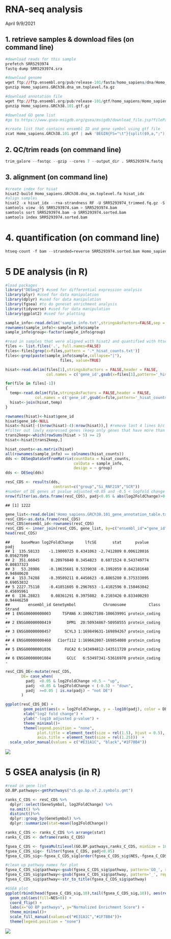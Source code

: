 RNA-seq analysis
================
April
9/9/2021

## 1. retrieve samples & download files (on command line)

``` r
#download reads for this sample
prefetch SRR5293974
fastq-dump SRR5293974.sra

#download genome 
wget ftp://ftp.ensembl.org/pub/release-101/fasta/homo_sapiens/dna/Homo_sapiens.GRCh38.dna_sm.toplevel.fa.gz
gunzip Homo_sapiens.GRCh38.dna_sm.toplevel.fa.gz

#download annotation file
wget ftp://ftp.ensembl.org/pub/release-101/gtf/homo_sapiens/Homo_sapiens.GRCh38.101.gtf.gz
gunzip Homo_sapiens.GRCh38.101.gtf.gz

#download GO gene list
#go to https://www.gsea-msigdb.org/gsea/msigdb/download_file.jsp?filePath=/msigdb/release/7.2/c5.go.bp.v7.2.symbols.gmt to download, will save file called 'c5.go.bp.v7.2.symbols.gmt'

#create list that contains ensembl ID and gene symbol using gtf file
zcat Homo_sapiens.GRCh38.101.gtf | awk 'BEGIN{FS="\t"}{split($9,a,";"); if($3~"gene") print a[1]"\t"a[3]"\t"$1":"$4"-"$5"\t"a[5]"\t"$7}' | sed 's/gene_id "//' | sed 's/gene_id "//' | sed 's/gene_biotype "//'| sed 's/gene_name "//' | sed 's/gene_biotype "//' | sed 's/"//g' | sed 's/ //g' | sed '1igene_id\tGeneSymbol\tChromosome\tClass\tStrand' > Homo_sapiens.GRCh38.101_gene_annotation_table.txt
```

## 2. QC/trim reads (on command line)

``` r
trim_galore --fastqc --gzip --cores 7 --output_dir . SRR5293974.fastq
```

## 3. alignment (on command line)

``` r
#create index for hisat
hisat2-build Homo_sapiens.GRCh38.dna_sm.toplevel.fa hisat_idx
#align samples
hisat2 -x hisat_idx --rna-strandness RF -U SRR5293974_trimmed.fq.gz -S SRR5293974.sam
samtools view -bS SRR5293974.sam > SRR5293974.bam
samtools sort SRR5293974.bam -o SRR5293974.sorted.bam
samtools index SRR5293974.sorted.bam
```

# 4. quantification (on command line)

``` r
htseq-count -f bam --stranded=reverse SRR5293974.sorted.bam Homo_sapiens.GRCh38.101.gtf > SRR5293974_hisat_counts.txt
```

# 5 DE analysis (in R)

``` r
#load packages
library("DESeq2") #used for differential expression analysis
library(plyr) #used for data manipulation
library(dplyr) #used for data manipulation
library(fgsea) #to do geneset enrichment analysis 
library(tidyverse) #used for data manipulation
library(ggplot2) #used for plotting
```

``` r
sample_info<-read.delim('sample_info.txt',stringsAsFactors=FALSE,sep = ' ')
rownames(sample_info)<-sample_info$sample
sample_info$group<-factor(sample_info$group)
```

``` r
#read in samples that were aligned with hisat2 and quantified with htseq
files <- list.files('.', full.names=FALSE)
files<-files[grep(x=files,pattern = '.*_hisat_counts.txt')]
files<-grep(paste(sample_info$sample,collapse="|"), 
                        files, value=TRUE)

hisat<-read.delim(files[1],stringsAsFactors = FALSE,header = FALSE,
                  col.names = c('gene_id',gsub(x=files[1],pattern='_hisat_counts.txt',replacement = '')))

for(file in files[-1])
{
  temp<-read.delim(file,stringsAsFactors = FALSE,header = FALSE,
             col.names = c('gene_id',gsub(x=file,pattern='_hisat_counts.txt',replacement = '')))
  hisat<-join(hisat,temp)
}

rownames(hisat)<-hisat$gene_id
hisat$gene_id<-NULL
hisat<-hisat[-((nrow(hisat)-4):nrow(hisat)),] #remove last 4 lines b/c they are sample wide stats not genes
#filter out lowly expressed genes (keep only genes that have more than 5 reads in atleast 2 samples)
trans2keep<-which(rowSums(hisat > 5) >= 2)
hisat<-hisat[trans2keep,]
```

``` r
hisat_counts<-as.matrix(hisat)
all(rownames(sample_info) == colnames(hisat_counts))
dds <- DESeqDataSetFromMatrix(countData = hisat_counts,
                              colData = sample_info,
                              design = ~ group)
dds <- DESeq(dds)
```

``` r
resC_CDS <- results(dds,
                     contrast=c("group","Si_RNF219","SCR"))
#number of DE genes at pvalue adjusted <0.05 and -0.5 < logfold change > 0.5
nrow(filter(as.data.frame(resC_CDS), padj<0.05 & abs(log2FoldChange)>0.5))
```

    ## [1] 1222

``` r
gene_list<-read.delim('Homo_sapiens.GRCh38.101_gene_annotation_table.txt',stringsAsFactors = FALSE)
resC_CDS<-as.data.frame(resC_CDS)
resC_CDS$ensembl_id<-rownames(resC_CDS)
resC_CDS <- inner_join(resC_CDS, gene_list, by=c("ensembl_id"="gene_id"))
head(resC_CDS)
```

    ##     baseMean log2FoldChange     lfcSE       stat      pvalue       padj
    ## 1  135.58133    -1.19000725 0.4341063 -2.7412809 0.006120016 0.05627599
    ## 2  351.66045     0.20976040 0.3454823  0.6071524 0.543749774 0.80837323
    ## 3   53.28986    -0.10635681 0.5339038 -0.1992059 0.842101648 0.94840620
    ## 4  153.74288    -0.39509211 0.4456623 -0.8865280 0.375333095 0.69053832
    ## 5 2227.75110    -0.41851605 0.2967653 -1.4102596 0.158463042 0.45695961
    ## 6  136.28823     0.08361291 0.3975082  0.2103426 0.833400293 0.94446250
    ##        ensembl_id GeneSymbol            Chromosome          Class Strand
    ## 1 ENSG00000000003     TSPAN6 X:100627108-100639991 protein_coding      -
    ## 2 ENSG00000000419       DPM1  20:50934867-50958555 protein_coding      -
    ## 3 ENSG00000000457      SCYL3 1:169849631-169894267 protein_coding      -
    ## 4 ENSG00000000460   C1orf112 1:169662007-169854080 protein_coding      +
    ## 5 ENSG00000001036      FUCA2 6:143494812-143511720 protein_coding      -
    ## 6 ENSG00000001084       GCLC   6:53497341-53616970 protein_coding      -

``` r
resC_CDS_DE<-mutate(resC_CDS,
       DE= case_when(
         padj  <0.05 & log2FoldChange >0.5 ~ "up",
         padj  <0.05 & log2FoldChange < (-0.5) ~ "down",
         padj  >=0.05 | is.na(padj) ~ "not DE")
       )

ggplot(resC_CDS_DE) +
        geom_point(aes(x = log2FoldChange, y = -log10(padj), color = DE)) +
        xlab("log2 fold change") + 
        ylab("-log10 adjusted p-value") +
        theme_minimal()+
        theme(legend.position = "none",
              plot.title = element_text(size = rel(1.5), hjust = 0.5),
              axis.title = element_text(size = rel(1.25)))  +
  scale_color_manual(values = c("#E31A1C", "black","#1F78B4"))
```

![](RNAseq_analysis_code_9_9_21_github_files/figure-markdown_github/unnamed-chunk-11-1.png)

# 5 GSEA analysis (in R)

``` r
#read in gene list
GO.BP.pathways<-gmtPathways("c5.go.bp.v7.2.symbols.gmt")

ranks_C_CDS <- resC_CDS %>% 
  dplyr::select(GeneSymbol, log2FoldChange) %>% 
  na.omit() %>% 
  distinct()%>%
  dplyr::group_by(GeneSymbol) %>% 
  dplyr::summarize(stat=mean(log2FoldChange))

ranks_C_CDS <- ranks_C_CDS %>% arrange(stat)
ranks_C_CDS <- deframe(ranks_C_CDS)

fgsea_C_CDS <- fgseaMultilevel(GO.BP.pathways,ranks_C_CDS, minSize = 10)
fgsea_C_CDS_sig<- filter(fgsea_C_CDS, padj<0.05)
fgsea_C_CDS_sig<-fgsea_C_CDS_sig[order(fgsea_C_CDS_sig$NES,-fgsea_C_CDS_sig$padj),]
```

``` r
#clean up pathway names for plot
fgsea_C_CDS_sig$pathway<-gsub(fgsea_C_CDS_sig$pathway, pattern='GO_', replacement = '')
fgsea_C_CDS_sig$pathway<-gsub(fgsea_C_CDS_sig$pathway, pattern='_', replacement = ' ')
fgsea_C_CDS_sig$pathway<-str_to_title(fgsea_C_CDS_sig$pathway)

#GSEA plot
ggplot(rbind(head(fgsea_C_CDS_sig,10),tail(fgsea_C_CDS_sig,10)), aes(reorder(pathway, NES), NES)) +
  geom_col(aes(fill=NES>0)) +
  coord_flip() +
  labs(x="GO BP pathways", y="Normalized Enrichment Score") + 
  theme_minimal()+
  scale_fill_manual(values=c("#E31A1C","#1F78B4"))+
  theme(legend.position = "none")
```

![](RNAseq_analysis_code_9_9_21_github_files/figure-markdown_github/unnamed-chunk-13-1.png)
